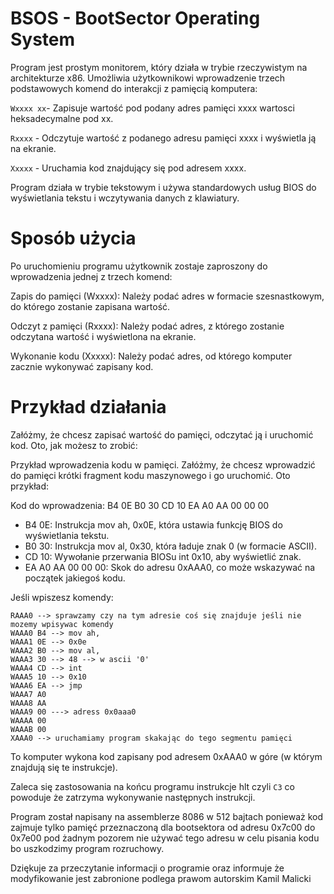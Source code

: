 # BSOS - BootSector Operating System
Program jest prostym monitorem, który działa w trybie rzeczywistym na architekturze x86. Umożliwia użytkownikowi wprowadzenie trzech podstawowych komend do interakcji z pamięcią komputera:

`Wxxxx xx`- Zapisuje wartość pod podany adres pamięci xxxx wartosci heksadecymalne pod xx.

`Rxxxx` - Odczytuje wartość z podanego adresu pamięci xxxx i wyświetla ją na ekranie.

`Xxxxx` - Uruchamia kod znajdujący się pod adresem xxxx.

Program działa w trybie tekstowym i używa standardowych usług BIOS do wyświetlania tekstu i wczytywania danych z klawiatury.

# Sposób użycia
Po uruchomieniu programu użytkownik zostaje zaproszony do wprowadzenia jednej z trzech komend:

Zapis do pamięci (Wxxxx): Należy podać adres w formacie szesnastkowym, do którego zostanie zapisana wartość.

Odczyt z pamięci (Rxxxx): Należy podać adres, z którego zostanie odczytana wartość i wyświetlona na ekranie.

Wykonanie kodu (Xxxxx): Należy podać adres, od którego komputer zacznie wykonywać zapisany kod.

# Przykład działania
Załóżmy, że chcesz zapisać wartość do pamięci, odczytać ją i uruchomić kod. Oto, jak możesz to zrobić:

Przykład wprowadzenia kodu w pamięci.
Załóżmy, że chcesz wprowadzić do pamięci krótki fragment kodu maszynowego i go uruchomić. Oto przykład:

Kod do wprowadzenia: B4 0E B0 30 CD 10 EA A0 AA 00 00 00

- B4 0E: Instrukcja mov ah, 0x0E, która ustawia funkcję BIOS do wyświetlania tekstu.
- B0 30: Instrukcja mov al, 0x30, która ładuje znak 0 (w formacie ASCII).
- CD 10: Wywołanie przerwania BIOSu int 0x10, aby wyświetlić znak.
- EA A0 AA 00 00 00: Skok do adresu 0xAAA0, co może wskazywać na początek jakiegoś kodu.

Jeśli wpiszesz komendy:
```
RAAA0 --> sprawzamy czy na tym adresie coś się znajduje jeśli nie mozemy wpisywac komendy 
WAAA0 B4 --> mov ah,
WAAA1 0E --> 0x0e
WAAA2 B0 --> mov al,
WAAA3 30 --> 48 --> w ascii '0'
WAAA4 CD --> int
WAAA5 10 --> 0x10
WAAA6 EA --> jmp
WAAA7 A0 
WAAA8 AA
WAAA9 00 ---> adress 0x0aaa0
WAAAA 00
WAAAB 00
XAAA0 --> uruchamiamy program skakając do tego segmentu pamięci
```
To komputer wykona kod zapisany pod adresem 0xAAA0 w góre (w którym znajdują się te instrukcje).

Zaleca się zastosowania na końcu programu instrukcje hlt czyli `C3` co powoduje że zatrzyma wykonywanie następnych instrukcji.

Program został napisany na assemblerze 8086 w 512 bajtach ponieważ kod zajmuje tylko pamięć przeznaczoną dla bootsektora od adresu 0x7c00 do 0x7e00 pod żadnym pozorem nie używać tego adresu w celu pisania kodu bo uszkodzimy program rozruchowy.

Dziękuje za przeczytanie informacji o programie oraz informuje że modyfikowanie jest zabronione podlega prawom autorskim
Kamil Malicki
